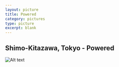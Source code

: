 ```yaml
---
layout: picture
title: Powered
category: pictures
type: picture
excerpt: blank
---
```

## Shimo-Kitazawa, Tokyo - Powered

![Alt text](http://cdn.iamnayr.com/2013/07/shimo-kitazawa.jpg)
